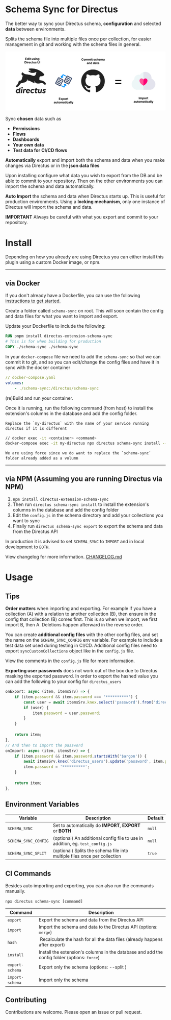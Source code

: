# Schema Sync for Directus

The better way to sync your Directus schema, **configuration** and selected **data** between environments.

Splits the schema file into multiple files once per collection, for easier management in git and working with the schema files in general.

![Schema Sync](https://raw.githubusercontent.com/bcc-code/directus-schema-sync/8b44ddba3a07dc881b44c003b39b7951b80a22f3/SchemaSync.png)

Sync **chosen** data such as
 - **Permissions**
 - **Flows**
 - **Dashboards**
 - **Your own data**
 - **Test data for CI/CD flows**

**Automatically** export and import both the schema and data when you make changes via Directus or in the **json data files**


Upon installing configure what data you wish to export from the DB and be able to commit to your repository. Then on the other environments you can import the schema and data automatically.

**Auto Import** the schema and data when Directus starts up. This is useful for production environments. Using a **locking mechanism**, only one instance of Directus will import the schema and data.

**IMPORTANT** Always be careful with what you export and commit to your repository.

# Install

Depending on how you already are using Directus you can either install this plugin using a custom Docker image, or npm.

---

## via Docker

If you don't already have a Dockerfile, you can use the following [instructions to get started.](https://docs.directus.io/extensions/installing-extensions.html)

Create a folder called `schema-sync` on root. This will soon contain the config and data files for what you want to import and export.

Update your Dockerfile to include the following:

```dockerfile
RUN pnpm install directus-extension-schema-sync
# This is for when building for production
COPY ./schema-sync ./schema-sync
```

In your `docker-compose` file we need to add the `schema-sync` so that we can commit it to git, and so you can edit/change the config files and have it in sync with the docker container
```yaml
// docker-compose.yaml
volumes:
	- ./schema-sync:/directus/schema-sync
```

(re)Build and run your container.

Once it is running, run the following command (from host) to install the extension's columns in the database and add the config folder.
	
 	Replace the `my-directus` with the name of your service running directus if it is different

```bash
// docker exec -it <container> <command>
docker-compose exec -it my-directus npx directus schema-sync install --force
```

	We are using force since we do want to replace the `schema-sync` folder already added as a volumn

---

## via NPM (Assuming you are running Directus via NPM)

 1. `npm install directus-extension-schema-sync`
 2. Then run `directus schema-sync install` to install the extension's columns in the database and add the config folder
 4. Edit the `config.js` in the schema directory and add your collections you want to sync
 5. Finally run `directus schema-sync export` to export the schema and data from the Directus API

In production it is advised to set `SCHEMA_SYNC` to `IMPORT` and in local development to `BOTH`.

View changelog for more information. [CHANGELOG.md](https://github.com/bcc-code/directus-schema-sync/blob/main/CHANGELOG.md)

# Usage

## Tips

**Order matters** when importing and exporting. For example if you have a collection (A) with a relation to another collection (B), then ensure in the config that collection (B) comes first. This is so when we import, we first import B, then A. Deletions happen afterward in the reverse order.

You can create **additional config files** with the other config files, and set the name on the `SCHEMA_SYNC_CONFIG` env variable. For example to include a test data set used during testing in CI/CD. Additional config files need to export `syncCustomCollections` object like in the `config.js` file.

View the comments in the `config.js` file for more information.

**Exporting user passwords** does not work out of the box due to Directus masking the exported password. In order to export the hashed value you can add the following to your config for `directus_users`

```js
onExport: async (item, itemsSrv) => {
	if (item.password && item.password === '**********') {
		const user = await itemsSrv.knex.select('password').from('directus_users').where('id', item.id).first();
		if (user) {
			item.password = user.password;
		}
	}

	return item;
},
// And then to import the password
onImport: async (item, itemsSrv) => {
	if (item.password && item.password.startsWith('$argon')) {
		await itemsSrv.knex('directus_users').update('password', item.password).where('id', item.id);
		item.password = '**********';
	}

	return item;
},
```

## Environment Variables

| Variable | Description | Default |
| -------- | ----------- | ------- |
| `SCHEMA_SYNC` | Set to automatically do **IMPORT**, **EXPORT** or **BOTH** | `null` |
| `SCHEMA_SYNC_CONFIG` | (optional) An additional config file to use in addition, eg. `test_config.js` | `null` |
| `SCHEMA_SYNC_SPLIT` | (optional) Splits the schema file into multiple files once per collection | `true` |


## CI Commands

Besides auto importing and exporting, you can also run the commands manually.

`npx directus schema-sync [command]`

| Command | Description |
| ------- | ----------- |
| `export` | Export the schema and data from the Directus API |
| `import` | Import the schema and data to the Directus API (options: `merge`) |
| `hash`| Recalculate the hash for all the data files (already happens after export) |
| `install` | Install the extension's columns in the database and add the config folder (options: `force`) |
| `export-schema` | Export only the schema (options: --split <boolean>) |
| `import-schema` | Import only the schema |

## Contributing

Contributions are welcome. Please open an issue or pull request.
